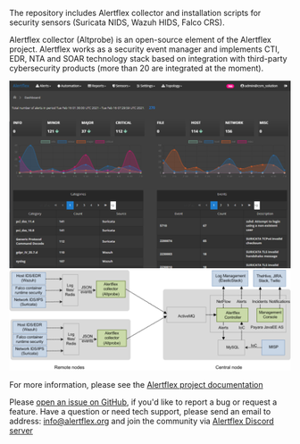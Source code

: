 The repository includes Alertflex collector and installation scripts for security sensors (Suricata NIDS, Wazuh HIDS, Falco CRS). 

Alertflex collector (Altprobe) is an open-source element of the Alertflex project. Alertflex works as a security event manager and implements CTI, EDR, NTA and SOAR technology stack based on integration with third-party cybersecurity products (more than 20 are integrated at the moment).

![](https://github.com/alertflex/altprobe/blob/master/img/dashboard.png)
![](https://github.com/alertflex/altprobe/blob/master/img/lld-arch.png)

For more information, please see the [Alertflex project documentation](https://alertflex.org/doc/index.html)

Please [open an issue on GitHub](https://github.com/alertflex/altprobe/issues), if you'd like to report a bug or request a feature. 
Have a question or need tech support, please send an email to address: info@alertflex.org
and join the community via [Alertflex Discord server](https://discord.gg/wDSz7rDMWv)

